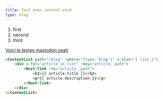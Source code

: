 ```yaml
---
title: Test avec content wind
type: blog
---
```


1. first
2. second
3. third

[Voici le textes mastodon yeah](https://mastodon)

```html
<ContentList path="/blog" :where="{type:'blog'}" v-slot="{ list }">
    <div v-for="article in list" :key="article._path">
        <Nuxt-link :to="article._path">
            <h2>{{ article.title }}</h2>
            <p>{{ article.description }}</p>
        </Nuxt-link>
    </div>
</ContentList>
```
